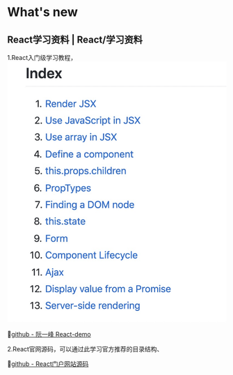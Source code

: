 # What's new

## React学习资料 | React/学习资料

1.React入门级学习教程，
![学习目录](/image/ryf-react-demo-index.jpg)

💬[github - 阮一峰 React-demo](https://github.com/ruanyf/react-demos)

2.React官网源码，可以通过此学习官方推荐的目录结构、

💬[github - React门户网站源码](https://github.com/facebook/react/)

